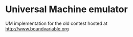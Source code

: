 Universal Machine emulator
==========================

UM implementation for the old contest hosted at http://www.boundvariable.org